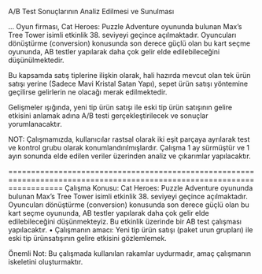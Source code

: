 A/B Test Sonuçlarının Analiz Edilmesi ve Sunulması


... Oyun firması, Cat Heroes: Puzzle Adventure oyununda bulunan Max’s Tree Tower isimli etkinlik 38. seviyeyi geçince açılmaktadır. 
Oyuncuları dönüştürme (conversion) konusunda son derece güçlü olan bu kart seçme oyununda, AB testler yapılarak daha çok gelir elde edilebileceğini düşünülmektedir.

Bu kapsamda satış tiplerine ilişkin olarak, hali hazırda mevcut olan tek ürün satışı yerine (Sadece Mavi Kristal Satan Yapı), sepet ürün satışı yöntemine
geçilirse gelirlerin ne olacağı merak edilmektedir.

Gelişmeler ışığında, yeni tip ürün satışı ile eski tip ürün satışının gelire etkisini anlamak adına A/B testi gerçekleştirilecek ve sonuçlar yorumlanacaktır.

NOT: Çalışmamızda, kullanıcılar rastsal olarak iki eşit parçaya ayrılarak test ve kontrol grubu olarak konumlandırılmışlardır. 
Çalışma 1 ay sürmüştür ve 1 ayın sonunda elde edilen veriler üzerinden analiz ve çıkarımlar yapılacaktır.


========================================================================================================================
Çalışma Konusu:
Cat Heroes: Puzzle Adventure oyununda bulunan Max’s Tree Tower isimli etkinlik 38. seviyeyi geçince açılmaktadır. 
Oyuncuları dönüştürme (conversion) konusunda son derece güçlü olan bu kart seçme oyununda, AB testler yapılarak daha çok gelir elde edilebileceğini düşünmekteyiz.
Bu etkinlik üzerinde bir AB test çalışması yapılacaktır.
• Çalışmanın amacı: Yeni tip ürün satışı (paket urun grupları) ile eski tip ürünsatışının gelire etkisini gözlemlemek.

Önemli Not: Bu çalışmada kullanılan rakamlar uydurmadır, amaç çalışmanın iskeletini oluşturmaktır.